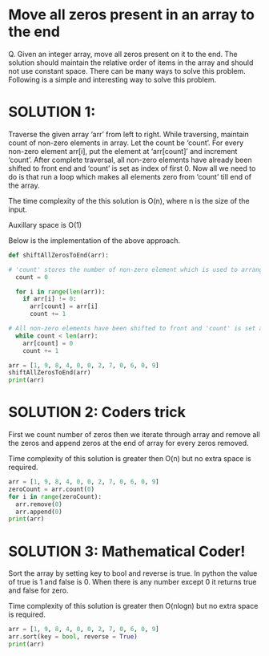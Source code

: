 #                                      **Move all zeros present in an array to the end**

Q. Given an integer array, move all zeros present on it to the end. The solution should maintain the relative order of items in the 
array and should not use constant space.
There can be many ways to solve this problem. Following is a simple and interesting way to solve this problem. 

# SOLUTION 1:
Traverse the given array ‘arr’ from left to right. While traversing, maintain count of non-zero elements in array. Let the count be ‘count’. For every non-zero element arr[i], put the element at ‘arr[count]’ and increment ‘count’. After complete traversal, all non-zero elements have already been shifted to front end and ‘count’ is set as index of first 0. Now all we need to do is that run a loop which makes all elements zero from ‘count’ till end of the array. 

The time complexity of the this solution is O(n), where n is the size of the input. 

Auxillary space is O(1)

Below is the implementation of the above approach.

```python
def shiftAllZerosToEnd(arr):

# 'count' stores the number of non-zero element which is used to arrange non-zero elemen to the front
  count = 0

  for i in range(len(arr)):
    if arr[i] != 0:
      arr[count] = arr[i]
      count += 1

# All non-zero elements have been shifted to front and 'count' is set as index of first 0 and all elements from count to end is set to 0.
  while count < len(arr):
    arr[count] = 0
    count += 1

arr = [1, 9, 8, 4, 0, 0, 2, 7, 0, 6, 0, 9]
shiftAllZerosToEnd(arr)
print(arr)
```

# SOLUTION 2: Coders trick

First we count number of zeros then we iterate through array and remove all the zeros and append zeros at the end of array for every zeros removed.

Time complexity of this solution is greater then O(n) but no extra space is required.

```python
arr = [1, 9, 8, 4, 0, 0, 2, 7, 0, 6, 0, 9]
zeroCount = arr.count(0)
for i in range(zeroCount):
  arr.remove(0)
  arr.append(0)
print(arr)
```

# SOLUTION 3: Mathematical Coder!

Sort the array by setting key to bool and reverse is true. In python the value of true is 1 and false is 0. When there is any number except 0 it returns true and false for zero.

Time complexity of this solution is greater then O(nlogn) but no extra space is required.

```python
arr = [1, 9, 8, 4, 0, 0, 2, 7, 0, 6, 0, 9]
arr.sort(key = bool, reverse = True)
print(arr)
```
